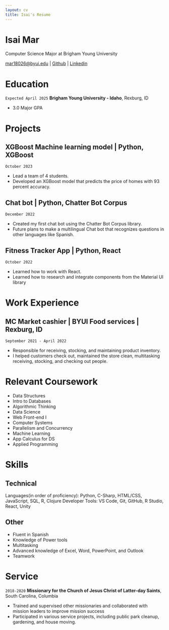 ```yaml
---
layout: cv
title: Isai's Resume
---
```

# Isai Mar
Computer Science Major at Brigham Young University

<div id="webaddress">
<a href="mar18026@byui.edu">mar18026@byui.edu</a>
| <a href="https://github.com/IsaiMar">Github</a>
| <a href="https://www.linkedin.com/in/isai-mar-gar/">Linkedin</a>
</div>

<!-- https://www.monique.tech/the-art-of-markdown -->


# Education

`Expected April 2025`
__Brigham Young University - Idaho__, Rexburg, ID

- 3.0 Major GPA

# Projects

## XGBoost Machine learning model | Python, XGBoost
`October 2023`
- Lead a team of 4 students.
- Developed an XGBoost model that predicts the price of homes with 93 percent accuracy.

## Chat bot | Python, Chatter Bot Corpus
`December 2022`
- Created my first chat bot using the Chatter Bot Corpus library.
- Future plans to make a multilingual Chat bot that recognizes questions in other languages like Spanish.

## Fitness Tracker App | Python, React
`October 2022`
- Learned how to work with React.
- Learned how to research and integrate components from the Material UI library

# Work Experience

##	MC Market cashier | BYUI Food services | Rexburg, ID 
`September 2021 - April 2022`
-	Responsible for receiving, stocking, and maintaining product inventory.
-	I helped customers check out, maintained the store clean, multitasking receiving, stocking, and checking out people.

# Relevant Coursework
-   Data Structures
-   Intro to Databases
-   Algorithmic Thinking
-   Data Science
-   Web Front-end I
-   Computer Systems
-   Parallelism and
Concurrency
-   Machine Learning
-   App Calculus for DS
-   Applied Programming


# Skills

## Technical
Languages(in order of proficiency): Python, C-Sharp, HTML/CSS, JavaScript, SQL, R, Clojure
Developer Tools: VS Code, Git, GitHub, R Studio, React, Unity

## Other
-	Fluent in Spanish
-	Knowledge of Power tools
-	Multitasking
-	Advanced knowledge of Excel, Word, PowerPoint, and Outlook
-	Teamwork	

# Service

`2018-2020`
__Missionary for the Church of Jesus Christ of Latter-day Saints__, South Carolina, Columbia

-	Trained and supervised other missionaries and collaborated with mission leaders to improve mission success
-	Participated in various service projects, including public park cleanup, gardening, and house moving.


<!-- ### Footer

Last updated: December 2nd,2023 -->


